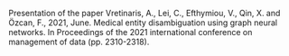 Presentation of the paper Vretinaris, A., Lei, C., Efthymiou, V., Qin, X. and Özcan, F., 2021, June. Medical entity disambiguation using graph neural networks. In Proceedings of the 2021 international conference on management of data (pp. 2310-2318).
